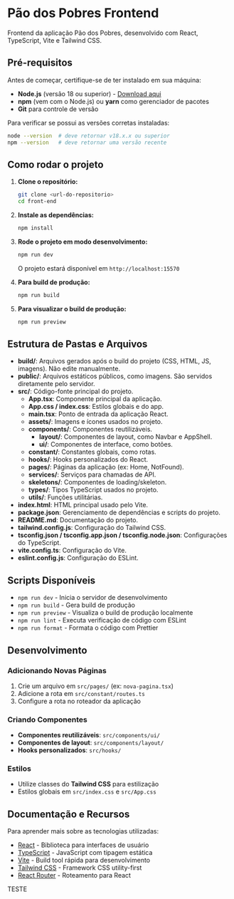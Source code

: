# Pão dos Pobres Frontend

Frontend da aplicação Pão dos Pobres, desenvolvido com React, TypeScript, Vite e Tailwind CSS.

## Pré-requisitos

Antes de começar, certifique-se de ter instalado em sua máquina:

- **Node.js** (versão 18 ou superior) - [Download aqui](https://nodejs.org/)
- **npm** (vem com o Node.js) ou **yarn** como gerenciador de pacotes
- **Git** para controle de versão

Para verificar se possui as versões corretas instaladas:

```bash
node --version  # deve retornar v18.x.x ou superior
npm --version   # deve retornar uma versão recente
```

## Como rodar o projeto

1. **Clone o repositório:**

   ```bash
   git clone <url-do-repositorio>
   cd front-end
   ```

2. **Instale as dependências:**

   ```bash
   npm install
   ```

3. **Rode o projeto em modo desenvolvimento:**

   ```bash
   npm run dev
   ```

   O projeto estará disponível em `http://localhost:15570`

4. **Para build de produção:**

   ```bash
   npm run build
   ```

5. **Para visualizar o build de produção:**
   ```bash
   npm run preview
   ```

## Estrutura de Pastas e Arquivos

- **build/**: Arquivos gerados após o build do projeto (CSS, HTML, JS, imagens). Não edite manualmente.
- **public/**: Arquivos estáticos públicos, como imagens. São servidos diretamente pelo servidor.
- **src/**: Código-fonte principal do projeto.
  - **App.tsx**: Componente principal da aplicação.
  - **App.css / index.css**: Estilos globais e do app.
  - **main.tsx**: Ponto de entrada da aplicação React.
  - **assets/**: Imagens e ícones usados no projeto.
  - **components/**: Componentes reutilizáveis.
    - **layout/**: Componentes de layout, como Navbar e AppShell.
    - **ui/**: Componentes de interface, como botões.
  - **constant/**: Constantes globais, como rotas.
  - **hooks/**: Hooks personalizados do React.
  - **pages/**: Páginas da aplicação (ex: Home, NotFound).
  - **services/**: Serviços para chamadas de API.
  - **skeletons/**: Componentes de loading/skeleton.
  - **types/**: Tipos TypeScript usados no projeto.
  - **utils/**: Funções utilitárias.
- **index.html**: HTML principal usado pelo Vite.
- **package.json**: Gerenciamento de dependências e scripts do projeto.
- **README.md**: Documentação do projeto.
- **tailwind.config.js**: Configuração do Tailwind CSS.
- **tsconfig.json / tsconfig.app.json / tsconfig.node.json**: Configurações do TypeScript.
- **vite.config.ts**: Configuração do Vite.
- **eslint.config.js**: Configuração do ESLint.

## Scripts Disponíveis

- `npm run dev` - Inicia o servidor de desenvolvimento
- `npm run build` - Gera build de produção
- `npm run preview` - Visualiza o build de produção localmente
- `npm run lint` - Executa verificação de código com ESLint
- `npm run format` - Formata o código com Prettier

## Desenvolvimento

### Adicionando Novas Páginas

1. Crie um arquivo em `src/pages/` (ex: `nova-pagina.tsx`)
2. Adicione a rota em `src/constant/routes.ts`
3. Configure a rota no roteador da aplicação

### Criando Componentes

- **Componentes reutilizáveis**: `src/components/ui/`
- **Componentes de layout**: `src/components/layout/`
- **Hooks personalizados**: `src/hooks/`

### Estilos

- Utilize classes do **Tailwind CSS** para estilização
- Estilos globais em `src/index.css` e `src/App.css`

## Documentação e Recursos

Para aprender mais sobre as tecnologias utilizadas:

- [React](https://react.dev/) - Biblioteca para interfaces de usuário
- [TypeScript](https://www.typescriptlang.org/) - JavaScript com tipagem estática
- [Vite](https://vitejs.dev/) - Build tool rápida para desenvolvimento
- [Tailwind CSS](https://tailwindcss.com/) - Framework CSS utility-first
- [React Router](https://reactrouter.com/) - Roteamento para React

TESTE